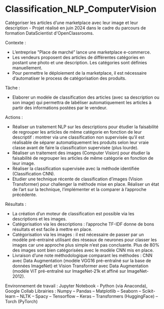 # Classification_NLP_ComputerVision
Catégoriser les articles d’une marketplace avec leur image et leur description - Projet réalisé en juin 2024 dans le cadre du parcours de formation DataScientist d'OpenClassrooms.

Contexte : 
-	L’entreprise "Place de marché” lance une marketplace e-commerce.
-	Les vendeurs proposent des articles de différentes catégories en postant une photo et une description. Les catégories sont définies manuellement.
-	Pour permettre le déploiement de la marketplace, il est nécessaire d’automatiser le process de catégorisation des produits.

Tâche :
-	Elaborer un modèle de classification des articles (avec sa description ou son image) qui permettra de labéliser automatiquement les articles à partir des informations postées par le vendeur.

Actions : 
-	Réaliser un traitement NLP sur les descriptions pour étudier la faisabilité de regrouper les articles de même catégorie en fonction de leur descriptif : montrer via une classification non supervisée qu’il est réalisable de séparer automatiquement les produits selon leur vraie classe avant de faire la classification supervisée (plus lourde).
-	Réaliser un traitement des images (Computer Vision) pour étudier la faisabilité de regrouper les articles de même catégorie en fonction de leur image.
-	Réaliser la classification supervisée avec la méthode identifiée (Classification CNN).
-	Etudier une technique récente de classification d’images (Vision Transformer) pour challenger la méthode mise en place. Réaliser un état de l’art sur la technique, l’implémenter et la comparer à l’approche précédente.

Résultats : 
-	La création d’un moteur de classification est possible via les descriptions et les images.
-	Catégorisation via les descriptions : l’approche TF-IDF donne de bons résultats et est facile à mettre en place.
-	Catégorisation via les images : il est nécessaire de passer par un modèle pré-entrainé utilisant des réseaux de neurones pour classer les images car une approche plus simple n’est pas concluante. Plus de 80% des images sont bien catégorisées avec le modèle CNN mis en place. 
-	Livraison d’une note méthodologique comparant les méthodes : CNN avec Data Augmentation (modèle VGG16 pré-entraîné sur la base de données ImageNet) et Vision Transformer avec Data Augmentation (modèle ViT pré-entraîné sur ImageNet-21k et affiné sur ImageNet-2012).

Environnement de travail : Jupyter Notebook - Python (via Anaconda), Google Collab
Librairies : Numpy – Pandas – Matplotlib – Seaborn – Scikit-learn – NLTK – Spacy – Tensorflow – Keras – Transformers (HuggingFace) – Torch (PyTorch)
